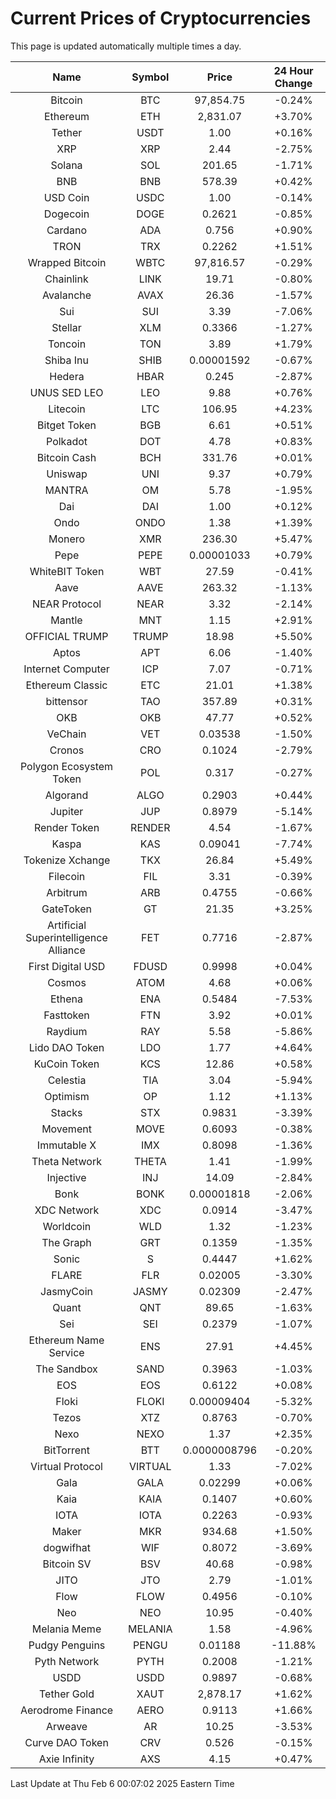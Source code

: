 # Current Prices of Cryptocurrencies
This page is updated automatically multiple times a day.

| Name | Symbol | Price | 24 Hour Change |
| :---: |:---:| :---: | :---: |
| Bitcoin | BTC | 97,854.75 | -0.24% |
| Ethereum | ETH | 2,831.07 | +3.70% |
| Tether | USDT | 1.00 | +0.16% |
| XRP | XRP | 2.44 | -2.75% |
| Solana | SOL | 201.65 | -1.71% |
| BNB | BNB | 578.39 | +0.42% |
| USD Coin | USDC | 1.00 | -0.14% |
| Dogecoin | DOGE | 0.2621 | -0.85% |
| Cardano | ADA | 0.756 | +0.90% |
| TRON | TRX | 0.2262 | +1.51% |
| Wrapped Bitcoin | WBTC | 97,816.57 | -0.29% |
| Chainlink | LINK | 19.71 | -0.80% |
| Avalanche | AVAX | 26.36 | -1.57% |
| Sui | SUI | 3.39 | -7.06% |
| Stellar | XLM | 0.3366 | -1.27% |
| Toncoin | TON | 3.89 | +1.79% |
| Shiba Inu | SHIB | 0.00001592 | -0.67% |
| Hedera | HBAR | 0.245 | -2.87% |
| UNUS SED LEO | LEO | 9.88 | +0.76% |
| Litecoin | LTC | 106.95 | +4.23% |
| Bitget Token | BGB | 6.61 | +0.51% |
| Polkadot | DOT | 4.78 | +0.83% |
| Bitcoin Cash | BCH | 331.76 | +0.01% |
| Uniswap | UNI | 9.37 | +0.79% |
| MANTRA | OM | 5.78 | -1.95% |
| Dai | DAI | 1.00 | +0.12% |
| Ondo | ONDO | 1.38 | +1.39% |
| Monero | XMR | 236.30 | +5.47% |
| Pepe | PEPE | 0.00001033 | +0.79% |
| WhiteBIT Token | WBT | 27.59 | -0.41% |
| Aave | AAVE | 263.32 | -1.13% |
| NEAR Protocol | NEAR | 3.32 | -2.14% |
| Mantle | MNT | 1.15 | +2.91% |
| OFFICIAL TRUMP | TRUMP | 18.98 | +5.50% |
| Aptos | APT | 6.06 | -1.40% |
| Internet Computer | ICP | 7.07 | -0.71% |
| Ethereum Classic | ETC | 21.01 | +1.38% |
| bittensor | TAO | 357.89 | +0.31% |
| OKB | OKB | 47.77 | +0.52% |
| VeChain | VET | 0.03538 | -1.50% |
| Cronos | CRO | 0.1024 | -2.79% |
| Polygon Ecosystem Token | POL | 0.317 | -0.27% |
| Algorand | ALGO | 0.2903 | +0.44% |
| Jupiter | JUP | 0.8979 | -5.14% |
| Render Token | RENDER | 4.54 | -1.67% |
| Kaspa | KAS | 0.09041 | -7.74% |
| Tokenize Xchange | TKX | 26.84 | +5.49% |
| Filecoin | FIL | 3.31 | -0.39% |
| Arbitrum | ARB | 0.4755 | -0.66% |
| GateToken | GT | 21.35 | +3.25% |
| Artificial Superintelligence Alliance | FET | 0.7716 | -2.87% |
| First Digital USD | FDUSD | 0.9998 | +0.04% |
| Cosmos | ATOM | 4.68 | +0.06% |
| Ethena | ENA | 0.5484 | -7.53% |
| Fasttoken | FTN | 3.92 | +0.01% |
| Raydium | RAY | 5.58 | -5.86% |
| Lido DAO Token | LDO | 1.77 | +4.64% |
| KuCoin Token | KCS | 12.86 | +0.58% |
| Celestia | TIA | 3.04 | -5.94% |
| Optimism | OP | 1.12 | +1.13% |
| Stacks | STX | 0.9831 | -3.39% |
| Movement | MOVE | 0.6093 | -0.38% |
| Immutable X | IMX | 0.8098 | -1.36% |
| Theta Network | THETA | 1.41 | -1.99% |
| Injective | INJ | 14.09 | -2.84% |
| Bonk | BONK | 0.00001818 | -2.06% |
| XDC Network | XDC | 0.0914 | -3.47% |
| Worldcoin | WLD | 1.32 | -1.23% |
| The Graph | GRT | 0.1359 | -1.35% |
| Sonic | S | 0.4447 | +1.62% |
| FLARE | FLR | 0.02005 | -3.30% |
| JasmyCoin | JASMY | 0.02309 | -2.47% |
| Quant | QNT | 89.65 | -1.63% |
| Sei | SEI | 0.2379 | -1.07% |
| Ethereum Name Service | ENS | 27.91 | +4.45% |
| The Sandbox | SAND | 0.3963 | -1.03% |
| EOS | EOS | 0.6122 | +0.08% |
| Floki | FLOKI | 0.00009404 | -5.32% |
| Tezos | XTZ | 0.8763 | -0.70% |
| Nexo | NEXO | 1.37 | +2.35% |
| BitTorrent | BTT | 0.0000008796 | -0.20% |
| Virtual Protocol | VIRTUAL | 1.33 | -7.02% |
| Gala | GALA | 0.02299 | +0.06% |
| Kaia | KAIA | 0.1407 | +0.60% |
| IOTA | IOTA | 0.2263 | -0.93% |
| Maker | MKR | 934.68 | +1.50% |
| dogwifhat | WIF | 0.8072 | -3.69% |
| Bitcoin SV | BSV | 40.68 | -0.98% |
| JITO | JTO | 2.79 | -1.01% |
| Flow | FLOW | 0.4956 | -0.10% |
| Neo | NEO | 10.95 | -0.40% |
| Melania Meme | MELANIA | 1.58 | -4.96% |
| Pudgy Penguins | PENGU | 0.01188 | -11.88% |
| Pyth Network | PYTH | 0.2008 | -1.21% |
| USDD | USDD | 0.9897 | -0.68% |
| Tether Gold | XAUT | 2,878.17 | +1.62% |
| Aerodrome Finance | AERO | 0.9113 | +1.66% |
| Arweave | AR | 10.25 | -3.53% |
| Curve DAO Token | CRV | 0.526 | -0.15% |
| Axie Infinity | AXS | 4.15 | +0.47% |

Last Update at Thu Feb  6 00:07:02 2025 Eastern Time